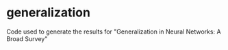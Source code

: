 # generalization
Code used to generate the results for "Generalization in Neural Networks: A Broad Survey"
